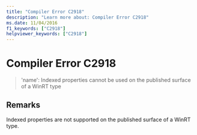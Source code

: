 ```yaml
---
title: "Compiler Error C2918"
description: "Learn more about: Compiler Error C2918"
ms.date: 11/04/2016
f1_keywords: ["C2918"]
helpviewer_keywords: ["C2918"]
---
```

# Compiler Error C2918

> 'name': Indexed properties cannot be used on the published surface of a WinRT type

## Remarks

Indexed properties are not supported on the published surface of a WinRT type.

